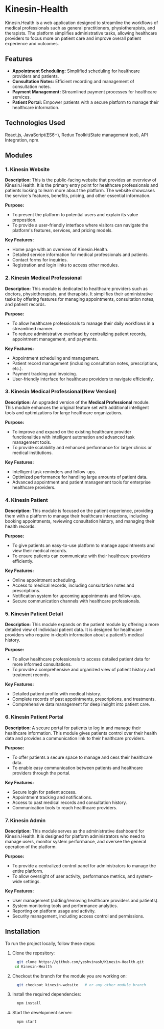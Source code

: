 # Kinesin-Health

Kinesin.Health is a web application designed to streamline the workflows of medical professionals such as general practitioners, physiotherapists, and therapists. The platform simplifies administrative tasks, allowing healthcare providers to focus more on patient care and improve overall patient experience and outcomes.

## Features

- **Appointment Scheduling:** Simplified scheduling for healthcare providers and patients.
- **Consultation Notes:** Efficient recording and management of consultation notes.
- **Payment Management:** Streamlined payment processes for healthcare services.
- **Patient Portal:** Empower patients with a secure platform to manage their healthcare information.

## Technologies Used

React.js, JavaScript(ES6+), Redux Toolkit(State management tool), API Integration, npm.

## Modules

### 1. Kinesin Website

**Description:**
This is the public-facing website that provides an overview of Kinesin.Health. It is the primary entry point for healthcare professionals and patients looking to learn more about the platform. The website showcases the service's features, benefits, pricing, and other essential information.

**Purpose:**

- To present the platform to potential users and explain its value proposition.
- To provide a user-friendly interface where visitors can navigate the platform's features, services, and pricing models.

**Key Features:**

- Home page with an overview of Kinesin.Health.
- Detailed service information for medical professionals and patients.
- Contact forms for inquiries.
- Registration and login links to access other modules.

### 2. Kinesin Medical Professional

**Description:**
This module is dedicated to healthcare providers such as doctors, physiotherapists, and therapists. It simplifies their administrative tasks by offering features for managing appointments, consultation notes, and patient records.

**Purpose:**

- To allow healthcare professionals to manage their daily workflows in a streamlined manner.
- To reduce administrative overhead by centralizing patient records, appointment management, and payments.

**Key Features:**

- Appointment scheduling and management.
- Patient record management (including consultation notes, prescriptions, etc.).
- Payment tracking and invoicing.
- User-friendly interface for healthcare providers to navigate efficiently.

### 3. Kinesin Medical Professional(New Version)

**Description:**
An upgraded version of the **Medical Professional** module. This module enhances the original feature set with additional intelligent tools and optimizations for large healthcare organizations.

**Purpose:**

- To improve and expand on the existing healthcare provider functionalities with intelligent automation and advanced task management tools.
- To provide scalability and enhanced performance for larger clinics or medical institutions.

**Key Features:**

- Intelligent task reminders and follow-ups.
- Optimized performance for handling large amounts of patient data.
- Advanced appointment and patient management tools for enterprise healthcare providers.

### 4. Kinesin Patient

**Description:**
This module is focused on the patient experience, providing them with a platform to manage their healthcare interactions, including booking appointments, reviewing consultation history, and managing their health records.

**Purpose:**

- To give patients an easy-to-use platform to manage appointments and view their medical records.
- To ensure patients can communicate with their healthcare providers efficiently.

**Key Features:**

- Online appointment scheduling.
- Access to medical records, including consultation notes and prescriptions.
- Notification system for upcoming appointments and follow-ups.
- Secure communication channels with healthcare professionals.

### 5. Kinesin Patient Detail

**Description:**
This module expands on the patient module by offering a more detailed view of individual patient data. It is designed for healthcare providers who require in-depth information about a patient’s medical history.

**Purpose:**

- To allow healthcare professionals to access detailed patient data for more informed consultations.
- To provide a comprehensive and organized view of patient history and treatment records.

**Key Features:**

- Detailed patient profile with medical history.
- Complete records of past appointments, prescriptions, and treatments.
- Comprehensive data management for deep insight into patient care.

### 6. Kinesin Patient Portal

**Description:**
A secure portal for patients to log in and manage their healthcare information. This module gives patients control over their health data and provides a communication link to their healthcare providers.

**Purpose:**

- To offer patients a secure space to manage and cess their healthcare data.
- To enable easy communication between patients and healthcare providers through the portal.

**Key Features:**

- Secure login for patient access.
- Appointment tracking and notifications.
- Access to past medical records and consultation history.
- Communication tools to reach healthcare providers.

### 7. Kinesin Admin

**Description:**
This module serves as the administrative dashboard for Kinesin.Health. It is designed for platform administrators who need to manage users, monitor system performance, and oversee the general operation of the platform.

**Purpose:**

- To provide a centralized control panel for administrators to manage the entire platform.
- To allow oversight of user activity, performance metrics, and system-wide settings.

**Key Features:**

- User management (adding/removing healthcare providers and patients).
- System monitoring tools and performance analytics.
- Reporting on platform usage and activity.
- Security management, including access control and permissions.

## Installation

To run the project locally, follow these steps:

1. Clone the repository:

   ```bash
     git clone https://github.com/yeshvinash/Kinesin-Health.git
    cd Kinesin-Health
   ```

2. Checkout the branch for the module you are working on:

   ```bash
     git checkout kinesin-website   # or any other module branch
   ```

3. Install the required dependencies:

   ```bash
     npm install
   ```

4. Start the development server:

   ```bash
     npm start
   ```
